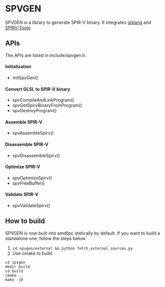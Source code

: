 # SPVGEN

SPVGEN is a library to generate SPIR-V binary. It integrates [glslang](https://github.com/KhronosGroup/glslang) and [SPIRV-Tools](https://github.com/KhronosGroup/SPIRV-Tools). 

## APIs
The APIs are listed in include/spvgen.h.

#### Initialization
* InitSpvGen()

#### Convert GLSL to SPIR-V binary
* spvCompileAndLinkProgram()
* spvGetSpirvBinaryFromProgram()
* spvDestroyProgram()

#### Assemble SPIR-V
* spvAssembleSpirv()

#### Disassemble SPIR-V
* spvDisassembleSpirv()

#### Optimize SPIR-V
* spvOptimizeSpirv()
* spvFreeBuffer()

#### Validate SPIR-V
* spvValidateSpirv()

## How to build

SPVGEN is now built into amdllpc statically by default. If you want to build a standalone one, follow the steps below:
1. ```cd spvgen/external && python fetch_external_sources.py```
2. Use cmake to build.
```
cd spvgen
mkdir build
cd build
cmake ..
make -j8
```
